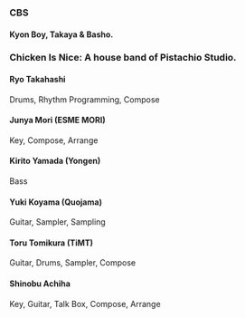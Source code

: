 ### CBS

#### Kyon Boy, Takaya & Basho.

### Chicken Is Nice: A house band of Pistachio Studio.

#### Ryo Takahashi

Drums, Rhythm Programming, Compose

#### Junya Mori (ESME MORI)

Key, Compose, Arrange

#### Kirito Yamada (Yongen)

Bass

#### Yuki Koyama (Quojama)

Guitar, Sampler, Sampling

#### Toru Tomikura (TiMT)

Guitar, Drums, Sampler, Compose

#### Shinobu Achiha

Key, Guitar, Talk Box, Compose, Arrange